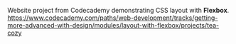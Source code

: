 Website project from Codecademy demonstrating CSS layout with <b>Flexbox</b>. <br>
https://www.codecademy.com/paths/web-development/tracks/getting-more-advanced-with-design/modules/layout-with-flexbox/projects/tea-cozy
